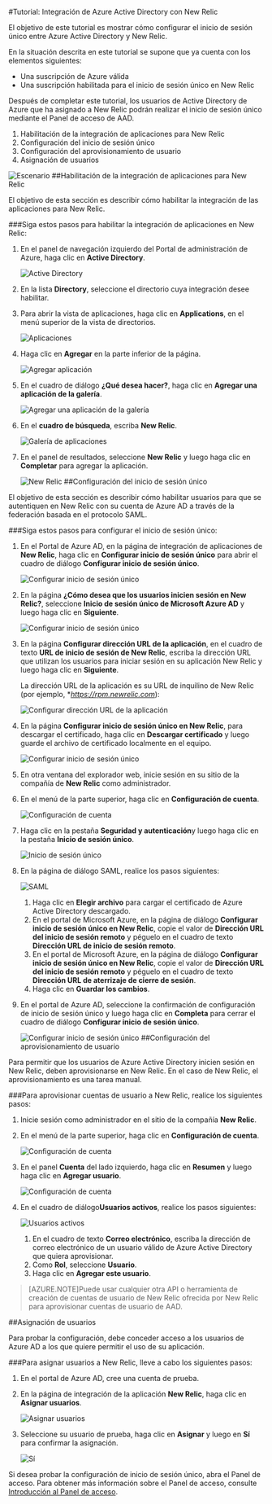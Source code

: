 <properties 
    pageTitle="Tutorial: Integración de Azure Active Directory con New Relic | Microsoft Azure" 
    description="Aprenda cómo usar New Relic con Azure Active Directory para habilitar el inicio de sesión único, el aprovisionamiento automatizado, etc." 
    services="active-directory" 
    authors="jeevansd"  
    documentationCenter="na" 
    manager="stevenpo"/>
<tags 
    ms.service="active-directory" 
    ms.devlang="na" 
    ms.topic="article" 
    ms.tgt_pltfrm="na" 
    ms.workload="identity" 
    ms.date="01/14/2016" 
    ms.author="jeedes" />

#Tutorial: Integración de Azure Active Directory con New Relic
  
El objetivo de este tutorial es mostrar cómo configurar el inicio de sesión único entre Azure Active Directory y New Relic.
  
En la situación descrita en este tutorial se supone que ya cuenta con los elementos siguientes:

-   Una suscripción de Azure válida
-   Una suscripción habilitada para el inicio de sesión único en New Relic
  
Después de completar este tutorial, los usuarios de Active Directory de Azure que ha asignado a New Relic podrán realizar el inicio de sesión único mediante el Panel de acceso de AAD.

1.  Habilitación de la integración de aplicaciones para New Relic
2.  Configuración del inicio de sesión único
3.  Configuración del aprovisionamiento de usuario
4.  Asignación de usuarios

![Escenario](./media/active-directory-saas-new-relic-tutorial/IC797030.png "Escenario")
##Habilitación de la integración de aplicaciones para New Relic
  
El objetivo de esta sección es describir cómo habilitar la integración de las aplicaciones para New Relic.

###Siga estos pasos para habilitar la integración de aplicaciones en New Relic:

1.  En el panel de navegación izquierdo del Portal de administración de Azure, haga clic en **Active Directory**.

    ![Active Directory](./media/active-directory-saas-new-relic-tutorial/IC700993.png "Active Directory")

2.  En la lista **Directory**, seleccione el directorio cuya integración desee habilitar.

3.  Para abrir la vista de aplicaciones, haga clic en **Applications**, en el menú superior de la vista de directorios.

    ![Aplicaciones](./media/active-directory-saas-new-relic-tutorial/IC700994.png "Aplicaciones")

4.  Haga clic en **Agregar** en la parte inferior de la página.

    ![Agregar aplicación](./media/active-directory-saas-new-relic-tutorial/IC749321.png "Agregar aplicación")

5.  En el cuadro de diálogo **¿Qué desea hacer?**, haga clic en **Agregar una aplicación de la galería**.

    ![Agregar una aplicación de la galería](./media/active-directory-saas-new-relic-tutorial/IC749322.png "Agregar una aplicación de la galería")

6.  En el **cuadro de búsqueda**, escriba **New Relic**.

    ![Galería de aplicaciones](./media/active-directory-saas-new-relic-tutorial/IC797031.png "Galería de aplicaciones")

7.  En el panel de resultados, seleccione **New Relic** y luego haga clic en **Completar** para agregar la aplicación.

    ![New Relic](./media/active-directory-saas-new-relic-tutorial/IC797032.png "New Relic")
##Configuración del inicio de sesión único
  
El objetivo de esta sección es describir cómo habilitar usuarios para que se autentiquen en New Relic con su cuenta de Azure AD a través de la federación basada en el protocolo SAML.

###Siga estos pasos para configurar el inicio de sesión único:

1.  En el Portal de Azure AD, en la página de integración de aplicaciones de **New Relic**, haga clic en **Configurar inicio de sesión único** para abrir el cuadro de diálogo **Configurar inicio de sesión único**.

    ![Configurar inicio de sesión único](./media/active-directory-saas-new-relic-tutorial/IC769534.png "Configurar inicio de sesión único")

2.  En la página **¿Cómo desea que los usuarios inicien sesión en New Relic?**, seleccione **Inicio de sesión único de Microsoft Azure AD** y luego haga clic en **Siguiente**.

    ![Configurar inicio de sesión único](./media/active-directory-saas-new-relic-tutorial/IC797033.png "Configurar inicio de sesión único")

3.  En la página **Configurar dirección URL de la aplicación**, en el cuadro de texto **URL de inicio de sesión de New Relic**, escriba la dirección URL que utilizan los usuarios para iniciar sesión en su aplicación New Relic y luego haga clic en **Siguiente**.

    La dirección URL de la aplicación es su URL de inquilino de New Relic (por ejemplo, **https://rpm.newrelic.com*):

    ![Configurar dirección URL de la aplicación](./media/active-directory-saas-new-relic-tutorial/IC797034.png "Configurar dirección URL de la aplicación")

4.  En la página **Configurar inicio de sesión único en New Relic**, para descargar el certificado, haga clic en **Descargar certificado** y luego guarde el archivo de certificado localmente en el equipo.

    ![Configurar inicio de sesión único](./media/active-directory-saas-new-relic-tutorial/IC797035.png "Configurar inicio de sesión único")

5.  En otra ventana del explorador web, inicie sesión en su sitio de la compañía de **New Relic** como administrador.

6.  En el menú de la parte superior, haga clic en **Configuración de cuenta**.

    ![Configuración de cuenta](./media/active-directory-saas-new-relic-tutorial/IC797036.png "Configuración de cuenta")

7.  Haga clic en la pestaña **Seguridad y autenticación**y luego haga clic en la pestaña **Inicio de sesión único**.

    ![Inicio de sesión único](./media/active-directory-saas-new-relic-tutorial/IC797037.png "Inicio de sesión único")

8.  En la página de diálogo SAML, realice los pasos siguientes:

    ![SAML](./media/active-directory-saas-new-relic-tutorial/IC797038.png "SAML")

    1.  Haga clic en **Elegir archivo** para cargar el certificado de Azure Active Directory descargado.
    2.  En el portal de Microsoft Azure, en la página de diálogo **Configurar inicio de sesión único en New Relic**, copie el valor de **Dirección URL del inicio de sesión remoto** y péguelo en el cuadro de texto **Dirección URL de inicio de sesión remoto**.
    3.  En el portal de Microsoft Azure, en la página de diálogo **Configurar inicio de sesión único en New Relic**, copie el valor de **Dirección URL del inicio de sesión remoto** y péguelo en el cuadro de texto **Dirección URL de aterrizaje de cierre de sesión**.
    4.  Haga clic en **Guardar los cambios**.

9.  En el portal de Azure AD, seleccione la confirmación de configuración de inicio de sesión único y luego haga clic en **Completa** para cerrar el cuadro de diálogo **Configurar inicio de sesión único**.

    ![Configurar inicio de sesión único](./media/active-directory-saas-new-relic-tutorial/IC797039.png "Configurar inicio de sesión único")
##Configuración del aprovisionamiento de usuario
  
Para permitir que los usuarios de Azure Active Directory inicien sesión en New Relic, deben aprovisionarse en New Relic. En el caso de New Relic, el aprovisionamiento es una tarea manual.

###Para aprovisionar cuentas de usuario a New Relic, realice los siguientes pasos:

1.  Inicie sesión como administrador en el sitio de la compañía **New Relic**.

2.  En el menú de la parte superior, haga clic en **Configuración de cuenta**.

    ![Configuración de cuenta](./media/active-directory-saas-new-relic-tutorial/IC797040.png "Configuración de cuenta")

3.  En el panel **Cuenta** del lado izquierdo, haga clic en **Resumen** y luego haga clic en **Agregar usuario**.

    ![Configuración de cuenta](./media/active-directory-saas-new-relic-tutorial/IC797041.png "Configuración de cuenta")

4.  En el cuadro de diálogo**Usuarios activos**, realice los pasos siguientes:

    ![Usuarios activos](./media/active-directory-saas-new-relic-tutorial/IC797042.png "Usuarios activos")

    1.  En el cuadro de texto **Correo electrónico**, escriba la dirección de correo electrónico de un usuario válido de Azure Active Directory que quiera aprovisionar.
    2.  Como **Rol**, seleccione **Usuario**.
    3.  Haga clic en **Agregar este usuario**.

>[AZURE.NOTE]Puede usar cualquier otra API o herramienta de creación de cuentas de usuario de New Relic ofrecida por New Relic para aprovisionar cuentas de usuario de AAD.

##Asignación de usuarios
  
Para probar la configuración, debe conceder acceso a los usuarios de Azure AD a los que quiere permitir el uso de su aplicación.

###Para asignar usuarios a New Relic, lleve a cabo los siguientes pasos:

1.  En el portal de Azure AD, cree una cuenta de prueba.

2.  En la página de integración de la aplicación **New Relic**, haga clic en **Asignar usuarios**.

    ![Asignar usuarios](./media/active-directory-saas-new-relic-tutorial/IC797043.png "Asignar usuarios")

3.  Seleccione su usuario de prueba, haga clic en **Asignar** y luego en **Sí** para confirmar la asignación.

    ![Sí](./media/active-directory-saas-new-relic-tutorial/IC767830.png "Sí")
  
Si desea probar la configuración de inicio de sesión único, abra el Panel de acceso. Para obtener más información sobre el Panel de acceso, consulte [Introducción al Panel de acceso](active-directory-saas-access-panel-introduction.md).

<!---HONumber=AcomDC_0121_2016-->